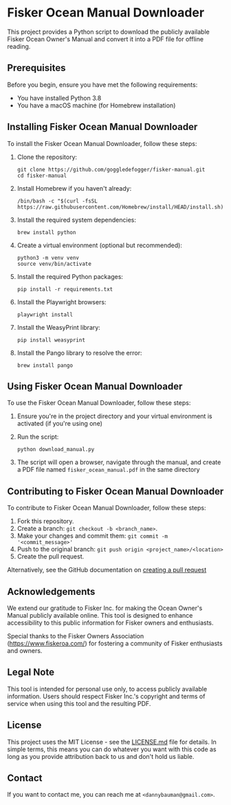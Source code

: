 # Fisker Ocean Manual Downloader

This project provides a Python script to download the publicly available Fisker Ocean Owner's Manual and convert it into a PDF file for offline reading.

## Prerequisites

Before you begin, ensure you have met the following requirements:

- You have installed Python 3.8
- You have a macOS machine (for Homebrew installation)

## Installing Fisker Ocean Manual Downloader

To install the Fisker Ocean Manual Downloader, follow these steps:

1. Clone the repository:

   ```
   git clone https://github.com/goggledefogger/fisker-manual.git
   cd fisker-manual
   ```

2. Install Homebrew if you haven't already:

   ```
   /bin/bash -c "$(curl -fsSL https://raw.githubusercontent.com/Homebrew/install/HEAD/install.sh)"
   ```

3. Install the required system dependencies:

   ```
   brew install python
   ```

4. Create a virtual environment (optional but recommended):

   ```
   python3 -m venv venv
   source venv/bin/activate
   ```

5. Install the required Python packages:

   ```
   pip install -r requirements.txt
   ```

6. Install the Playwright browsers:
   ```
   playwright install
   ```

7. Install the WeasyPrint library:
   ```
   pip install weasyprint
   ```

8. Install the Pango library to resolve the error:
   ```
   brew install pango
   ```

## Using Fisker Ocean Manual Downloader

To use the Fisker Ocean Manual Downloader, follow these steps:

1. Ensure you're in the project directory and your virtual environment is activated (if you're using one)

2. Run the script:

   ```
   python download_manual.py
   ```

3. The script will open a browser, navigate through the manual, and create a PDF file named `fisker_ocean_manual.pdf` in the same directory

## Contributing to Fisker Ocean Manual Downloader

To contribute to Fisker Ocean Manual Downloader, follow these steps:

1. Fork this repository.
2. Create a branch: `git checkout -b <branch_name>`.
3. Make your changes and commit them: `git commit -m '<commit_message>'`
4. Push to the original branch: `git push origin <project_name>/<location>`
5. Create the pull request.

Alternatively, see the GitHub documentation on [creating a pull request](https://help.github.com/articles/creating-a-pull-request/)

## Acknowledgements

We extend our gratitude to Fisker Inc. for making the Ocean Owner's Manual publicly available online. This tool is designed to enhance accessibility to this public information for Fisker owners and enthusiasts.

Special thanks to the Fisker Owners Association (https://www.fiskeroa.com/) for fostering a community of Fisker enthusiasts and owners.

## Legal Note

This tool is intended for personal use only, to access publicly available information. Users should respect Fisker Inc.'s copyright and terms of service when using this tool and the resulting PDF.

## License

This project uses the MIT License - see the [LICENSE.md](LICENSE.md) file for details. In simple terms, this means you can do whatever you want with this code as long as you provide attribution back to us and don't hold us liable.

## Contact

If you want to contact me, you can reach me at `<dannybauman@gmail.com>`.
